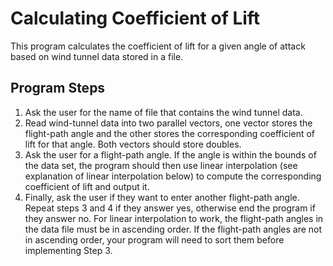 # Calculating Coefficient of Lift

This program calculates the coefficient of lift for a given angle of attack based on wind tunnel data stored in a file.

## Program Steps
1. Ask the user for the name of file that contains the wind tunnel data.
2. Read wind-tunnel data into two parallel vectors, one vector stores the flight-path angle and the other stores the corresponding coefficient of lift for that angle. Both vectors should store doubles.
3. Ask the user for a flight-path angle. If the angle is within the bounds of the data set, the program should then use linear interpolation (see explanation of linear interpolation below) to compute the corresponding coefficient of lift and output it.
4. Finally, ask the user if they want to enter another flight-path angle. Repeat steps 3 and 4 if they answer yes, otherwise end the program if they answer no.
For linear interpolation to work, the flight-path angles in the data file must be in ascending order. If the flight-path angles are not in ascending order, your program will need to sort them before implementing Step 3.
